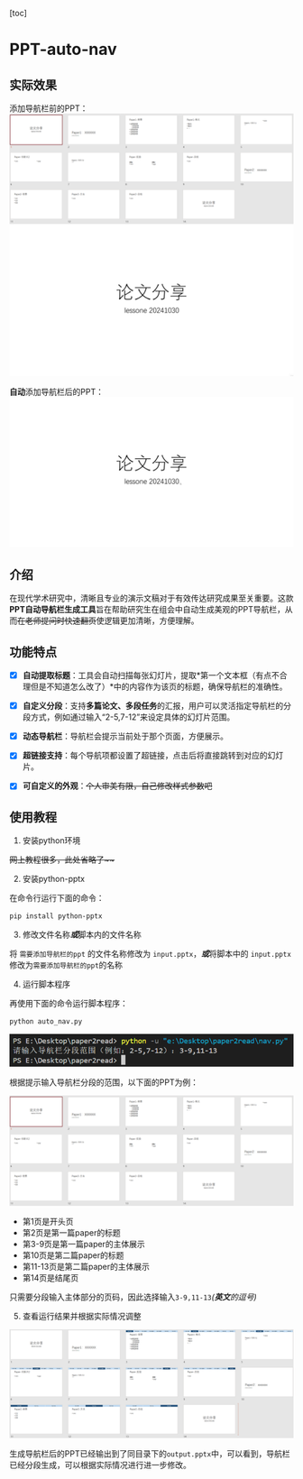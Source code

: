 [toc]

# PPT-auto-nav

## 实际效果

添加导航栏前的PPT：
![PPT before](pic/image.png)
![demo](pic/before.gif)

**自动**添加导航栏后的PPT：
![demo](pic/after.gif)

## 介绍

在现代学术研究中，清晰且专业的演示文稿对于有效传达研究成果至关重要。这款**PPT自动导航栏生成工具**旨在帮助研究生在组会中自动生成美观的PPT导航栏，从而~~在老师提问时快速翻页~~使逻辑更加清晰，方便理解。

## 功能特点

- [x] **自动提取标题**：工具会自动扫描每张幻灯片，提取*第一个文本框（有点不合理但是不知道怎么改了）*中的内容作为该页的标题，确保导航栏的准确性。

- [x] **自定义分段**：支持**多篇论文、多段任务**的汇报，用户可以灵活指定导航栏的分段方式，例如通过输入“2-5,7-12”来设定具体的幻灯片范围。

- [x] **动态导航栏**：导航栏会提示当前处于那个页面，方便展示。

- [x] **超链接支持**：每个导航项都设置了超链接，点击后将直接跳转到对应的幻灯片。

- [x] **可自定义的外观**：~~个人审美有限，自己修改样式参数吧~~

## 使用教程

1. 安装python环境

~~网上教程很多，此处省略了\~\~~~

2. 安装python-pptx

在命令行运行下面的命令：
``` bash
pip install python-pptx
```

3. 修改文件名称***或***脚本内的文件名称

将 `需要添加导航栏的ppt` 的文件名称修改为 `input.pptx`，***或***将脚本中的 `input.pptx`修改为`需要添加导航栏的ppt`的名称

4. 运行脚本程序

再使用下面的命令运行脚本程序：

``` bash
python auto_nav.py
```

![程序提示](pic/image-1.png)

根据提示输入导航栏分段的范围，以下面的PPT为例：

![PPT before](pic/image.png)

- 第1页是开头页
- 第2页是第一篇paper的标题
- 第3-9页是第一篇paper的主体展示
- 第10页是第二篇paper的标题
- 第11-13页是第二篇paper的主体展示
- 第14页是结尾页

只需要分段输入主体部分的页码，因此选择输入`3-9,11-13`*(**英文**的逗号)*

5. 查看运行结果并根据实际情况调整

![PPT after](pic/image-2.png)

生成导航栏后的PPT已经输出到了同目录下的`output.pptx`中，可以看到，导航栏已经分段生成，可以根据实际情况进行进一步修改。